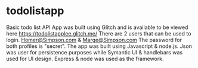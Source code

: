 # todolistapp
Basic todo list API
App was built using Glitch and is available to be viewed here https://todolistapplee.glitch.me/
There are 2 users that can be used to login. Homer@Simpson.com & Marge@Simpson.com
The password for both profiles is "secret".
The app was built using Javascript & node.js. Json was user for persistence purposes while Symantic UI & handlebars was used for UI design.
Express & node was used as the framework.
